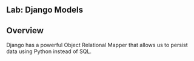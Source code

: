 ## Lab: Django Models
## Overview
Django has a powerful Object Relational Mapper that allows us to persist data using Python instead of SQL.